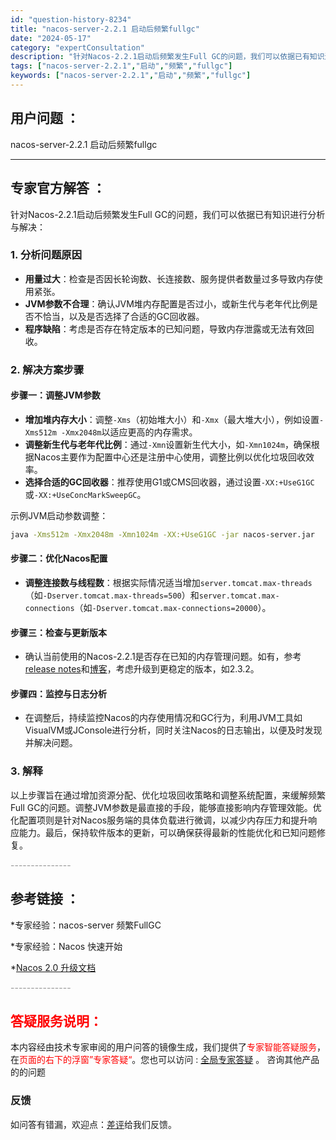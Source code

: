 ```yaml
---
id: "question-history-8234"
title: "nacos-server-2.2.1 启动后频繁fullgc"
date: "2024-05-17"
category: "expertConsultation"
description: "针对Nacos-2.2.1启动后频繁发生Full GC的问题，我们可以依据已有知识进行分析与解决：### 1. 分析问题原因- **用量过大**：检查是否因长轮询数、长连接数、服务提供者数量过多导致内存使用紧张。- **JVM参数不合理**：确认JVM堆内存配置是否过小，或新生代与老年代比例是否不恰"
tags: ["nacos-server-2.2.1","启动","频繁","fullgc"]
keywords: ["nacos-server-2.2.1","启动","频繁","fullgc"]
---
```


## 用户问题 ： 
 nacos-server-2.2.1 启动后频繁fullgc  

---------------
## 专家官方解答 ：

针对Nacos-2.2.1启动后频繁发生Full GC的问题，我们可以依据已有知识进行分析与解决：

### 1. 分析问题原因
- **用量过大**：检查是否因长轮询数、长连接数、服务提供者数量过多导致内存使用紧张。
- **JVM参数不合理**：确认JVM堆内存配置是否过小，或新生代与老年代比例是否不恰当，以及是否选择了合适的GC回收器。
- **程序缺陷**：考虑是否存在特定版本的已知问题，导致内存泄露或无法有效回收。

### 2. 解决方案步骤
#### 步骤一：调整JVM参数
- **增加堆内存大小**：调整`-Xms`（初始堆大小）和`-Xmx`（最大堆大小），例如设置`-Xms512m -Xmx2048m`以适应更高的内存需求。
- **调整新生代与老年代比例**：通过`-Xmn`设置新生代大小，如`-Xmn1024m`，确保根据Nacos主要作为配置中心还是注册中心使用，调整比例以优化垃圾回收效率。
- **选择合适的GC回收器**：推荐使用G1或CMS回收器，通过设置`-XX:+UseG1GC`或`-XX:+UseConcMarkSweepGC`。

示例JVM启动参数调整：
```bash
java -Xms512m -Xmx2048m -Xmn1024m -XX:+UseG1GC -jar nacos-server.jar
```

#### 步骤二：优化Nacos配置
- **调整连接数与线程数**：根据实际情况适当增加`server.tomcat.max-threads`（如`-Dserver.tomcat.max-threads=500`）和`server.tomcat.max-connections`（如`-Dserver.tomcat.max-connections=20000`）。

#### 步骤三：检查与更新版本
- 确认当前使用的Nacos-2.2.1是否存在已知的内存管理问题。如有，参考[release notes](https://github.com/alibaba/nacos/releases)和[博客](https://nacos.io/blog/)，考虑升级到更稳定的版本，如2.3.2。

#### 步骤四：监控与日志分析
- 在调整后，持续监控Nacos的内存使用情况和GC行为，利用JVM工具如VisualVM或JConsole进行分析，同时关注Nacos的日志输出，以便及时发现并解决问题。

### 3. 解释
以上步骤旨在通过增加资源分配、优化垃圾回收策略和调整系统配置，来缓解频繁Full GC的问题。调整JVM参数是最直接的手段，能够直接影响内存管理效能。优化配置项则是针对Nacos服务端的具体负载进行微调，以减少内存压力和提升响应能力。最后，保持软件版本的更新，可以确保获得最新的性能优化和已知问题修复。


<font color="#949494">---------------</font> 


## 参考链接 ：

*专家经验：nacos-server 频繁FullGC 
 
 *专家经验：Nacos 快速开始 
 
 *[Nacos 2.0 升级文档](https://nacos.io/docs/latest/upgrading/200-upgrading)


 <font color="#949494">---------------</font> 
 


## <font color="#FF0000">答疑服务说明：</font> 

本内容经由技术专家审阅的用户问答的镜像生成，我们提供了<font color="#FF0000">专家智能答疑服务</font>，在<font color="#FF0000">页面的右下的浮窗”专家答疑“</font>。您也可以访问 : [全局专家答疑](https://answer.opensource.alibaba.com/docs/intro) 。 咨询其他产品的的问题

### 反馈
如问答有错漏，欢迎点：[差评](https://ai.nacos.io/user/feedbackByEnhancerGradePOJOID?enhancerGradePOJOId=13586)给我们反馈。
